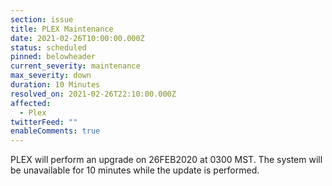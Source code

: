 ```yaml
---
section: issue
title: PLEX Maintenance
date: 2021-02-26T10:00:00.000Z
status: scheduled
pinned: belowheader
current_severity: maintenance
max_severity: down
duration: 10 Minutes
resolved_on: 2021-02-26T22:10:00.000Z
affected:
  - Plex
twitterFeed: ""
enableComments: true
---
```

PLEX will perform an upgrade on 26FEB2020 at 0300 MST. The system will be unavailable for 10 minutes while the update is performed.